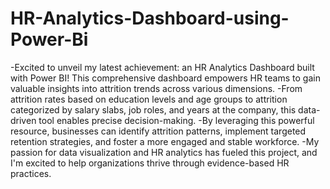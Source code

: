 # HR-Analytics-Dashboard-using-Power-Bi

-Excited to unveil my latest achievement: an HR Analytics Dashboard built with Power BI! This comprehensive dashboard empowers HR teams to gain valuable insights into attrition trends across various dimensions.
-From attrition rates based on education levels and age groups to attrition categorized by salary slabs, job roles, and years at the company, this data-driven tool enables precise decision-making.
-By leveraging this powerful resource, businesses can identify attrition patterns, implement targeted retention strategies, and foster a more engaged and stable workforce.
-My passion for data visualization and HR analytics has fueled this project, and I'm excited to help organizations thrive through evidence-based HR practices.
